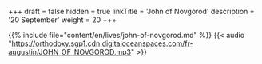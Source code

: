 +++
draft = false
hidden = true
linkTitle = 'John of Novgorod'
description = '20 September'
weight = 20
+++

{{% include file="content/en/lives/john-of-novgorod.md" %}}
{{< audio "https://orthodoxy.sgp1.cdn.digitaloceanspaces.com/fr-augustin/JOHN_OF_NOVGOROD.mp3" >}}
